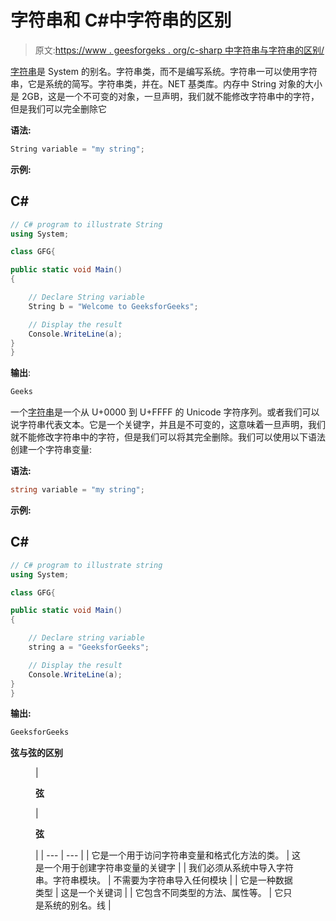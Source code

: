 # 字符串和 C#中字符串的区别

> 原文:[https://www . geesforgeks . org/c-sharp 中字符串与字符串的区别/](https://www.geeksforgeeks.org/difference-between-string-and-string-in-c-sharp/)

[字符串](https://www.geeksforgeeks.org/c-sharp-string-class/)是 System 的别名。字符串类，而不是编写系统。字符串一可以使用字符串，它是系统的简写。字符串类，并在。NET 基类库。内存中 String 对象的大小是 2GB，这是一个不可变的对象，一旦声明，我们就不能修改字符串中的字符，但是我们可以完全删除它

**语法:**

```cs
String variable = "my string";
```

**示例:**

## C#

```cs
// C# program to illustrate String
using System;

class GFG{

public static void Main()
{

    // Declare String variable
    String b = "Welcome to GeeksforGeeks";

    // Display the result
    Console.WriteLine(a);
}
}
```

**输出**:

```cs
Geeks
```

一个[字符串](https://www.geeksforgeeks.org/c-sharp-string/)是一个从 U+0000 到 U+FFFF 的 Unicode 字符序列。或者我们可以说字符串代表文本。它是一个关键字，并且是不可变的，这意味着一旦声明，我们就不能修改字符串中的字符，但是我们可以将其完全删除。我们可以使用以下语法创建一个字符串变量:

**语法:**

```cs
string variable = "my string";
```

**示例:**

## C#

```cs
// C# program to illustrate string
using System;

class GFG{

public static void Main()
{

    // Declare string variable
    string a = "GeeksforGeeks";

    // Display the result
    Console.WriteLine(a);
}
}
```

**输出:**

```cs
GeeksforGeeks
```

**弦与弦的区别**

<figure class="table">

| 

**弦**

 | 

**弦**

 |
| --- | --- |
| 它是一个用于访问字符串变量和格式化方法的类。 | 这是一个用于创建字符串变量的关键字 |
| 我们必须从系统中导入字符串。字符串模块。 | 不需要为字符串导入任何模块 |
| 它是一种数据类型 | 这是一个关键词 |
| 它包含不同类型的方法、属性等。 | 它只是系统的别名。线 |

</figure>
